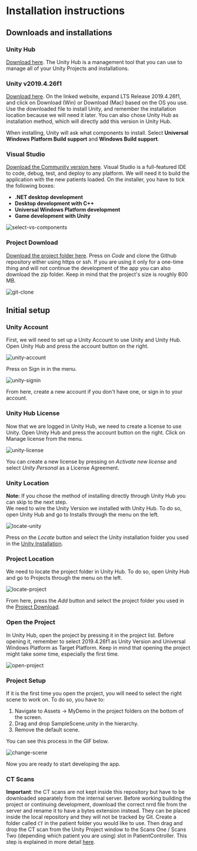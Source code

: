 # Installation instructions

## Downloads and installations

### Unity Hub

[Download here](https://unity3d.com/get-unity/download). The Unity Hub is a management tool that you can use to manage all of your Unity Projects and installations.

### Unity v2019.4.26f1

[Download here](https://unity3d.com/unity/qa/lts-releases?version=2019.4). On the linked website, expand LTS Release 2019.4.26f1, and click on Download (Win) or Download (Mac) based on the OS you use. Use the downloaded file to install Unity, and remember the installation location because we will need it later. You can also chose Unity Hub as installation method, which will directly add this version in Unity Hub.

When installing, Unity will ask what components to install. Select **Universal Windows Platform Build support** and **Windows Build support**.

### Visual Studio

[Download the Community version here](https://visualstudio.microsoft.com/). Visual Studio is a full-featured IDE to code, debug, test, and deploy to any platform. We will need it to build the application with the new patients loaded. On the installer, you have to tick the following boxes:

- **.NET desktop development**
- **Desktop development with C++**
- **Universal Windows Platform development**
- **Game development with Unity**

![select-vs-components](./pictures/change-patient-guide/000a.gif)

### Project Download

[Download the project folder here](https://github.com/SimonCom/AR). Press on _Code_ and clone the Github repository either using https or ssh. If you are using it only for a one-time thing and will not continue the development of the app you can also download the zip folder. Keep in mind that the project's size is roughly 800 MB.

![git-clone](./pictures/change-patient-guide/000.png)

## Initial setup

### Unity Account

First, we will need to set up a Unity Account to use Unity and Unity Hub. Open Unity Hub and press the account button on the right.

![unity-account](./pictures/change-patient-guide/001.png)

Press on Sign in in the menu.

![unity-signin](./pictures/change-patient-guide/002.png)

From here, create a new account if you don't have one, or sign in to your account.

### Unity Hub License

Now that we are logged in Unity Hub, we need to create a license to use Unity. Open Unity Hub and press the account button on the right. Click on Manage license from the menu.

![unity-license](./pictures/change-patient-guide/003.png)

You can create a new license by pressing on _Activate new license_ and select _Unity Personal_ as a License Agreement.

### Unity Location

**Note:** If you chose the method of installing directly through Unity Hub you can skip to the next step.  
We need to wire the Unity Version we installed with Unity Hub. To do so, open Unity Hub and go to Installs through the menu on the left.

![locate-unity](./pictures/change-patient-guide/004.png)

Press on the _Locate_ button and select the Unity installation folder you used in the [Unity Installation](#unity-v2019426f1).

### Project Location

We need to locate the project folder in Unity Hub. To do so, open Unity Hub and go to Projects through the menu on the left.

![locate-project](./pictures/change-patient-guide/005.png)

From here, press the _Add_ button and select the project folder you used in the [Project Download](#project-download).

### Open the Project

In Unity Hub, open the project by pressing it in the project list. Before opening it, remember to select 2019.4.26f1 as Unity Version and Universal Windows Platform as Target Platform. Keep in mind that opening the project might take some time, especially the first time.

![open-project](./pictures/change-patient-guide/006.png)

### Project Setup

If it is the first time you open the project, you will need to select the right scene to work on. To do so, you have to:

1. Navigate to Assets -> MyDemo in the project folders on the bottom of the screen.
2. Drag and drop SampleScene.unity in the hierarchy.
3. Remove the default scene.

You can see this process in the GIF below.

![change-scene](./pictures/change-patient-guide/007.gif)

Now you are ready to start developing the app.

### CT Scans

**Important**: the CT scans are not kept inside this repository but have to be downloaded separately from the internal server. Before working building the project or continuing development, download the correct nrrd file from the server and rename it to have a bytes extension instead. They can be placed inside the local repository and they will not be tracked by Git. Create a folder called `CT` in the patient folder you would like to use. Then drag and drop the CT scan from the Unity Project window to the Scans One / Scans Two (depending which patient you are using) slot in PatientController. This step is explained in more detail [here](/doc/patient-switch-instructions.md).
